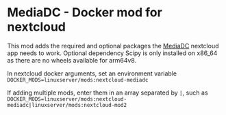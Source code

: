 # MediaDC - Docker mod for nextcloud

This mod adds the required and optional packages the [MediaDC](https://apps.nextcloud.com/apps/mediadc) nextcloud app needs to work. Optional dependency Scipy is only installed on x86_64 as there are no wheels available for arm64v8.

In nextcloud docker arguments, set an environment variable `DOCKER_MODS=linuxserver/mods:nextcloud-mediadc`

If adding multiple mods, enter them in an array separated by `|`, such as `DOCKER_MODS=linuxserver/mods:nextcloud-mediadc|linuxserver/mods:nextcloud-mod2`
